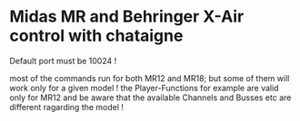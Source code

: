 # Midas MR and Behringer X-Air control with chataigne
Default port must be 10024 !

most of the commands run for both MR12 and MR18; but some of them will work only for a given model !
the Player-Functions for example are valid only for MR12
and be aware that the available Channels and Busses etc are different ragarding the model !
